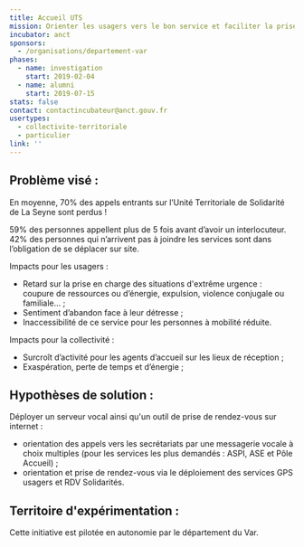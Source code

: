 ```yaml
---
title: Accueil UTS
mission: Orienter les usagers vers le bon service et faciliter la prise de rendez-vous au sein du département
incubator: anct
sponsors:
  - /organisations/departement-var
phases:
  - name: investigation
    start: 2019-02-04
  - name: alumni
    start: 2019-07-15
stats: false
contact: contactincubateur@anct.gouv.fr
usertypes:
  - collectivite-territoriale
  - particulier
link: ''
---
```

## Problème visé :
En moyenne, 70% des appels entrants sur l’Unité Territoriale de Solidarité de La Seyne sont perdus !

59% des personnes appellent plus de 5 fois avant d’avoir un interlocuteur.
42% des personnes qui n’arrivent pas à joindre les services sont dans l’obligation de se déplacer sur site.

Impacts pour les usagers :
- Retard sur la prise en charge des situations d'extrême urgence : coupure de ressources ou d’énergie, expulsion, violence conjugale ou familiale... ;
- Sentiment d’abandon face à leur détresse ;
- Inaccessibilité de ce service pour les personnes à mobilité réduite.

Impacts pour la collectivité :
- Surcroît d’activité pour les agents d’accueil sur les lieux de réception ;
- Exaspération, perte de temps et d’énergie ;

## Hypothèses de solution : 
Déployer un serveur vocal ainsi qu'un outil de prise de rendez-vous sur internet :
- orientation des appels vers les secrétariats par une messagerie vocale à choix multiples (pour les services les plus demandés : ASPI, ASE et Pôle Accueil) ;
- orientation et prise de rendez-vous via le déploiement des services GPS usagers et RDV Solidarités.

## Territoire d'expérimentation : 
Cette initiative est pilotée en autonomie par le département du Var.
